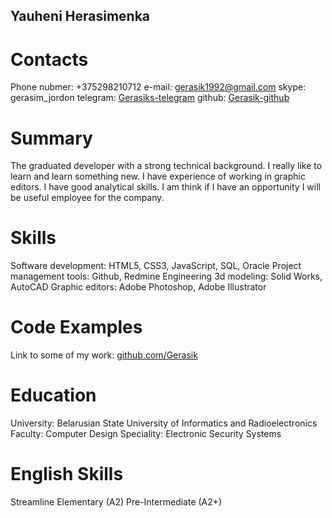 ## Yauheni Herasimenka

# Contacts 

Phone nubmer: +375298210712
e-mail: gerasik1992@gmail.com
skype: gerasim_jordon
telegram: [Gerasiks-telegram](https://t.me/Gerasiks)
github: [Gerasik-github](https://github.com/Gerasik)

# Summary

The graduated developer with a strong technical background. 
I really like to learn and learn something new. I have experience of working in graphic editors. I have good analytical skills. I am think if I have an opportunity I will be useful employee for the company.

# Skills 

Software development: HTML5, CSS3, JavaScript, SQL, Oracle
Project management tools: Github, Redmine
Engineering 3d modeling:	Solid Works, AutoCAD
Graphic editors: Adobe Photoshop, Adobe Illustrator

# Code Examples

Link to some of my work: [github.com/Gerasik](https://github.com/Gerasik)

# Education

University: Belarusian State University of Informatics and Radioelectronics
Faculty: Computer Design
Speciality: Electronic Security Systems

# English Skills

Streamline
Elementary (A2)
Pre-Intermediate (A2+)